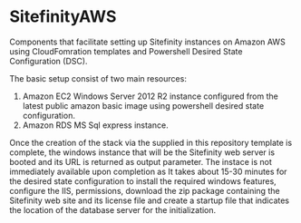 # SitefinityAWS
Components that facilitate setting up Sitefinity instances on Amazon AWS using CloudFomration templates and Powershell Desired State Configuration (DSC).

The basic setup consist of two main resources:
  1. Amazon EC2 Windows Server 2012 R2 instance configured from the latest public amazon basic image using powershell desired state configuration.
  2. Amazon RDS MS Sql express instance.


Once the creation of the stack via the supplied in this repository template is complete, the windows instance that will be the Sitefinity web server is booted and its URL is returned as output parameter. The instace is not immediately available upon completion as It takes about 15-30 minutes for the desired state configuration to install the required windows features, configure the IIS, permissions, download the zip package containing the Sitefinity web site and its license file and create a startup file that indicates the location of the database server for the initialization.
